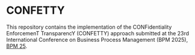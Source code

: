 # CONFETTY

This repository contains the implementation of the CONFidentiality EnforcemenT TransparencY (CONFETTY) approach submitted at the 23rd International Conference on Business Process Management (BPM 2025), [BPM 25]([https://www.bpm2025seville.org/]).

<!--## Wiki


## This repository
In this repository, you find several folders necessary to run the system. 
1. The *Process Manager* folder contains the files needed to run the Process Manager. Check the READ.me of the Manager for a detailed requirements list.
2. In the *Confidentiality Manager* folder, you find all the necessary files to run the Confidentiality Manager.
3. In the *Evaluation tool* folder you can find the tool used to run all the tests and to produce the ``Execution Analysis'' of the paper.
4. The *Running example files* folder contains the two files used as inputs for the running example of the paper (an X-ray BPMN choreography), and the references to the deployed smart contracts where you can find all the transactions.
